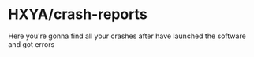 # HXYA/crash-reports

Here you're gonna find all your crashes after have launched the software and got errors